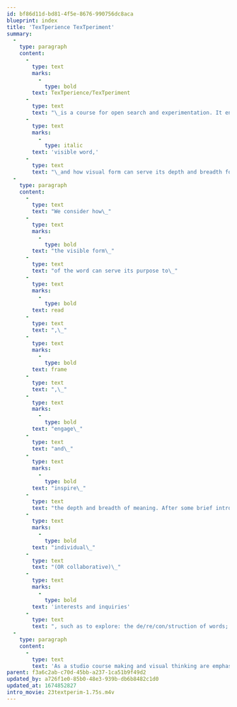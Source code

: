```yaml
---
id: bf86d11d-bd81-4f5e-8676-990756dc8aca
blueprint: index
title: 'TexTperience TexTperiment'
summary:
  -
    type: paragraph
    content:
      -
        type: text
        marks:
          -
            type: bold
        text: TexTperience/TexTperiment
      -
        type: text
        text: "\_is a course for open search and experimentation. It encourages experiments with the way we experience the\_"
      -
        type: text
        marks:
          -
            type: italic
        text: 'visible word,'
      -
        type: text
        text: "\_and how visual form can serve its depth and breadth for meaning."
  -
    type: paragraph
    content:
      -
        type: text
        text: "We consider how\_"
      -
        type: text
        marks:
          -
            type: bold
        text: "the visible form\_"
      -
        type: text
        text: "of the word can serve its purpose to\_"
      -
        type: text
        marks:
          -
            type: bold
        text: read
      -
        type: text
        text: ",\_"
      -
        type: text
        marks:
          -
            type: bold
        text: frame
      -
        type: text
        text: ",\_"
      -
        type: text
        marks:
          -
            type: bold
        text: "engage\_"
      -
        type: text
        text: "and\_"
      -
        type: text
        marks:
          -
            type: bold
        text: "inspire\_"
      -
        type: text
        text: "the depth and breadth of meaning. After some brief introductory work to establish common ground, the course format becomes an open laboratory for\_"
      -
        type: text
        marks:
          -
            type: bold
        text: "individual\_"
      -
        type: text
        text: "(OR collaborative)\_"
      -
        type: text
        marks:
          -
            type: bold
        text: 'interests and inquiries'
      -
        type: text
        text: ", such as to explore: the de/re/con/struction of words; letters/words in 3-d space, in motion, on the screen, projected, performed; words and the sensory experience of materiality, sound, projection; text in public environments, virtual spaces (posters? branding? sculpture? visual poetry? etc.); and whatever one’s interest is and can envision.\_"
  -
    type: paragraph
    content:
      -
        type: text
        text: 'As a studio course making and visual thinking are emphasized. Topics for inquiry can range from the practical to the poetical to the pure experimental. Course work can supplement other course interests (such as thesis work and degree projects). Not forgetting that letters serve the purpose to make words visible, we consider how the visual form can serve that purpose to help frame, engage, narrate and inspire the depth and breadth of meaning. The focus is on in-depth inquiry and experimentation to liberate & empower our interests.'
parent: f3a6c2ab-c70d-45bb-a237-1ca51b9f49d2
updated_by: a726f1e0-85b0-48e3-939b-db6b8482c1d0
updated_at: 1674852827
intro_movie: 23textperim-1.75s.m4v
---
```

